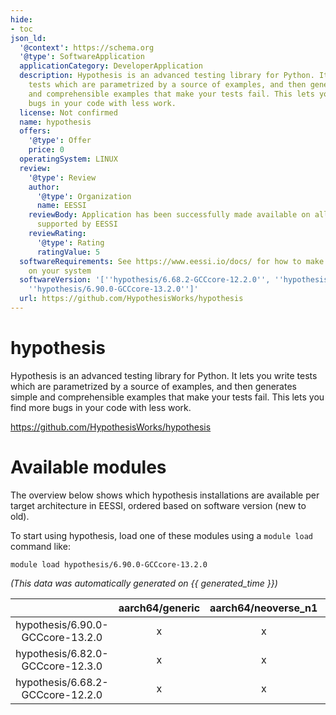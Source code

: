 ```yaml
---
hide:
- toc
json_ld:
  '@context': https://schema.org
  '@type': SoftwareApplication
  applicationCategory: DeveloperApplication
  description: Hypothesis is an advanced testing library for Python. It lets you write
    tests which are parametrized by a source of examples, and then generates simple
    and comprehensible examples that make your tests fail. This lets you find more
    bugs in your code with less work.
  license: Not confirmed
  name: hypothesis
  offers:
    '@type': Offer
    price: 0
  operatingSystem: LINUX
  review:
    '@type': Review
    author:
      '@type': Organization
      name: EESSI
    reviewBody: Application has been successfully made available on all architectures
      supported by EESSI
    reviewRating:
      '@type': Rating
      ratingValue: 5
  softwareRequirements: See https://www.eessi.io/docs/ for how to make EESSI available
    on your system
  softwareVersion: '[''hypothesis/6.68.2-GCCcore-12.2.0'', ''hypothesis/6.82.0-GCCcore-12.3.0'',
    ''hypothesis/6.90.0-GCCcore-13.2.0'']'
  url: https://github.com/HypothesisWorks/hypothesis
---
```


hypothesis
==========


Hypothesis is an advanced testing library for Python. It lets you write tests which are parametrized by a source of examples, and then generates simple and comprehensible examples that make your tests fail. This lets you find more bugs in your code with less work.

https://github.com/HypothesisWorks/hypothesis
# Available modules


The overview below shows which hypothesis installations are available per target architecture in EESSI, ordered based on software version (new to old).

To start using hypothesis, load one of these modules using a `module load` command like:

```shell
module load hypothesis/6.90.0-GCCcore-13.2.0
```

*(This data was automatically generated on {{ generated_time }})*  

| |aarch64/generic|aarch64/neoverse_n1|aarch64/neoverse_v1|aarch64/nvidia|x86_64/generic|x86_64/amd/zen2|x86_64/amd/zen3|x86_64/amd/zen4|x86_64/intel/haswell|x86_64/intel/sapphirerapids|x86_64/intel/skylake_avx512|
| :---: | :---: | :---: | :---: | :---: | :---: | :---: | :---: | :---: | :---: | :---: | :---: |
|hypothesis/6.90.0-GCCcore-13.2.0|x|x|x|-|x|x|x|x|x|x|x|
|hypothesis/6.82.0-GCCcore-12.3.0|x|x|x|-|x|x|x|x|x|x|x|
|hypothesis/6.68.2-GCCcore-12.2.0|x|x|x|-|x|x|x|x|x|x|x|
